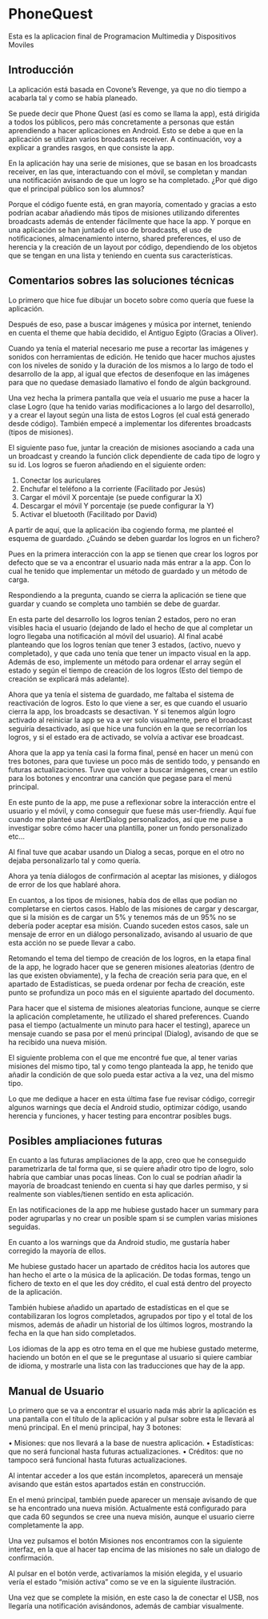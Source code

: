 # PhoneQuest
Esta es la aplicacion final de Programacion Multimedia y Dispositivos Moviles

## Introducción
La aplicación está basada en Covone’s Revenge, ya que no dio tiempo a acabarla tal y como se había planeado.

Se puede decir que Phone Quest (así es como se llama la app), está dirigida a todos los públicos, pero más concretamente a personas que están aprendiendo a hacer aplicaciones en Android. Esto se debe a que en la aplicación se utilizan varios broadcasts receiver. A continuación, voy a explicar a grandes rasgos, en que consiste la app.

En la aplicación hay una serie de misiones, que se basan en los broadcasts receiver, en las que, interactuando con el móvil, se completan y mandan una notificación avisando de que un logro se ha completado.
¿Por qué digo que el principal público son los alumnos?

Porque el código fuente está, en gran mayoría, comentado y gracias a esto podrían acabar añadiendo más tipos de misiones utilizando diferentes broadcasts además de entender fácilmente que hace la app. Y porque en una aplicación se han juntado el uso de broadcasts, el uso de notificaciones, almacenamiento interno, shared preferences, el uso de herencia y la creación de un layout por código, dependiendo de los objetos que se tengan en una lista y teniendo en cuenta sus características.

## Comentarios sobres las soluciones técnicas
Lo primero que hice fue dibujar un boceto sobre como quería que fuese la aplicación.

Después de eso, pase a buscar imágenes y música por internet, teniendo en cuenta el theme que había decidido, el Antiguo Egipto (Gracias a Oliver).

Cuando ya tenía el material necesario me puse a recortar las imágenes y sonidos con herramientas de edición. He tenido que hacer muchos ajustes con los niveles de sonido y la duración de los mismos a lo largo de todo el desarrollo de la app, al igual que efectos de desenfoque en las imágenes para que no quedase demasiado llamativo el fondo de algún background.

Una vez hecha la primera pantalla que veía el usuario me puse a hacer la clase Logro (que ha tenido varias modificaciones a lo largo del desarrollo), y a crear el layout según una lista de estos Logros (el cual está generado desde código). También empecé a implementar los diferentes broadcasts (tipos de misiones).

El siguiente paso fue, juntar la creación de misiones asociando a cada una un broadcast y creando la función click dependiente de cada tipo de logro y su id.
Los logros se fueron añadiendo en el siguiente orden:

1) Conectar los auriculares
2) Enchufar el teléfono a la corriente (Facilitado por Jesús)
3) Cargar el móvil X porcentaje (se puede configurar la X)
4) Descargar el móvil Y porcentaje (se puede configurar la Y)
5) Activar el bluetooth (Facilitado por David)

A partir de aquí, que la aplicación iba cogiendo forma, me planteé el esquema de guardado. ¿Cuándo se deben guardar los logros en un fichero?

Pues en la primera interacción con la app se tienen que crear los logros por defecto que se va a encontrar el usuario nada más entrar a la app. Con lo cual he tenido que implementar un método de guardado y un método de carga.

Respondiendo a la pregunta, cuando se cierra la aplicación se tiene que guardar y cuando se completa uno también se debe de guardar.

En esta parte del desarrollo los logros tenían 2 estados, pero no eran visibles hacia el usuario (dejando de lado el hecho de que al completar un logro llegaba una notificación al móvil del usuario). Al final acabé planteando que los logros tenían que tener 3 estados, (activo, nuevo y completado), y que cada uno tenía que tener un impacto visual en la app. Además de eso, implemente un método para ordenar el array según el estado y según el tiempo de creación de los logros (Esto del tiempo de creación se explicará más adelante).

Ahora que ya tenía el sistema de guardado, me faltaba el sistema de reactivación de logros. Esto lo que viene a ser, es que cuando el usuario cierra la app, los broadcasts se desactivan. Y si tenemos algún logro activado al reiniciar la app se va a ver solo visualmente, pero el broadcast seguiría desactivado, así que hice una función en la que se recorrían los logros, y si el estado era de activado, se volvía a activar ese broadcast.

Ahora que la app ya tenía casi la forma final, pensé en hacer un menú con tres botones, para que tuviese un poco más de sentido todo, y pensando en futuras actualizaciones. Tuve que volver a buscar imágenes, crear un estilo para los botones y encontrar una canción que pegase para el menú principal.

En este punto de la app, me puse a reflexionar sobre la interacción entre el usuario y el móvil, y como conseguir que fuese más user-friendly. Aquí fue cuando me planteé usar AlertDialog personalizados, así que me puse a investigar sobre cómo hacer una plantilla, poner un fondo personalizado etc…

Al final tuve que acabar usando un Dialog a secas, porque en el otro no dejaba personalizarlo tal y como quería.

Ahora ya tenía diálogos de confirmación al aceptar las misiones, y diálogos de error de los que hablaré ahora.

En cuantos, a los tipos de misiones, había dos de ellas que podían no completarse en ciertos casos. Hablo de las misiones de cargar y descargar, que si la misión es de cargar un 5% y tenemos más de un 95% no se debería poder aceptar esa misión. Cuando suceden estos casos, sale un mensaje de error en un diálogo personalizado, avisando al usuario de que esta acción no se puede llevar a cabo.

Retomando el tema del tiempo de creación de los logros, en la etapa final de la app, he logrado hacer que se generen misiones aleatorias (dentro de las que existen obviamente), y la fecha de creación seria para que, en el apartado de Estadísticas, se pueda ordenar por fecha de creación, este punto se profundiza un poco más en el siguiente apartado del documento.

Para hacer que el sistema de misiones aleatorias funcione, aunque se cierre la aplicación completamente, he utilizado el shared preferences. Cuando pasa el tiempo (actualmente un minuto para hacer el testing), aparece un mensaje cuando se pasa por el menú principal (Dialog), avisando de que se ha recibido una nueva misión.

El siguiente problema con el que me encontré fue que, al tener varias misiones del mismo tipo, tal y como tengo planteada la app, he tenido que añadir la condición de que solo pueda estar activa a la vez, una del mismo tipo.

Lo que me dedique a hacer en esta última fase fue revisar código, corregir algunos warnings que decía el Android studio, optimizar código, usando herencia y funciones, y hacer testing para encontrar posibles bugs.

## Posibles ampliaciones futuras
En cuanto a las futuras ampliaciones de la app, creo que he conseguido parametrizarla de tal forma que, si se quiere añadir otro tipo de logro, solo habría que cambiar unas pocas líneas. Con lo cual se podrían añadir la mayoría de broadcast teniendo en cuenta si hay que darles permiso, y si realmente son viables/tienen sentido en esta aplicación.

En las notificaciones de la app me hubiese gustado hacer un summary para poder agruparlas y no crear un posible spam si se cumplen varias misiones seguidas.

En cuanto a los warnings que da Android studio, me gustaría haber corregido la mayoría de ellos.

Me hubiese gustado hacer un apartado de créditos hacia los autores que han hecho el arte o la música de la aplicación. De todas formas, tengo un fichero de texto en el que les doy crédito, el cual está dentro del proyecto de la aplicación.

También hubiese añadido un apartado de estadísticas en el que se contabilizaran los logros completados, agrupados por tipo y el total de los mismos, además de añadir un historial de los últimos logros, mostrando la fecha en la que han sido completados.

Los idiomas de la app es otro tema en el que me hubiese gustado meterme, haciendo un botón en el que se le preguntase al usuario si quiere cambiar de idioma, y mostrarle una lista con las traducciones que hay de la app.

## Manual de Usuario
Lo primero que se va a encontrar el usuario nada más abrir la aplicación es una pantalla con el título de la aplicación y al pulsar sobre esta le llevará al menú principal.
En el menú principal, hay 3 botones:

• Misiones: que nos llevará a la base de nuestra aplicación.
• Estadísticas: que no será funcional hasta futuras actualizaciones.
• Créditos: que no tampoco será funcional hasta futuras actualizaciones.

Al intentar acceder a los que están incompletos, aparecerá un mensaje avisando que están estos apartados están en construcción.

En el menú principal, también puede aparecer un mensaje avisando de que se ha encontrado una nueva misión. Actualmente está configurado para que cada 60 segundos se cree una nueva misión, aunque el usuario cierre completamente la app.

Una vez pulsamos el botón Misiones nos encontramos con la siguiente interfaz, en la que al hacer tap encima de las misiones no sale un dialogo de confirmación.

Al pulsar en el botón verde, activaríamos la misión elegida, y el usuario vería el estado “misión activa” como se ve en la siguiente ilustración.

Una vez que se complete la misión, en este caso la de conectar el USB, nos llegaría una notificación avisándonos, además de cambiar visualmente.
